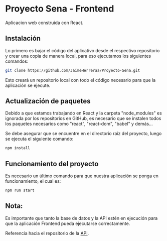 # Proyecto Sena - Frontend

Aplicacion web construida con React.

## Instalación
Lo primero es bajar el código del aplicativo desde el respectivo repositorio y crear una copia de manera local, para eso ejecutamos los siguientes comandos:

```bash
git clone https://github.com/JaimeHerreraa/Proyecto-Sena.git
```

Esto creará un repositorio local con todo el código necesario para que la aplicación se ejecute.

## Actualización de paquetes
Debido a que estamos trabajando en React y la carpeta "node_modules" es ignorada por los repositorios en GitHub, es necesario que se instalen todos los paquetes necesarios como "react", "react-dom", "babel" y demás...

Se debe asegurar que se encuentre en el directorio raíz del proyecto, luego se ejecuta el siguiente comando:

```bash
npm install
```

## Funcionamiento del proyecto
Es necesario un último comando para que nuestra aplicación se ponga en funcionamiento, el cual es:

```bash
npm run start
```

## Nota:
Es importante que tanto la base de datos y la API estén en ejecución para que la aplicación Frontend pueda ejecutarse correctamente.

Referencia hacia el repositorio de la [API](http:/https://github.com/JaimeHerreraa/Proyecto-SENA-Backend/ "API").
